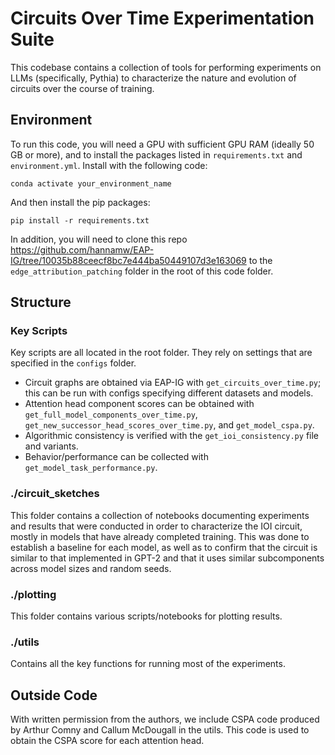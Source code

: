 # Circuits Over Time Experimentation Suite

This codebase contains a collection of tools for performing experiments on LLMs (specifically, Pythia) to characterize the nature and evolution of circuits over the course of training.

## Environment
To run this code, you will need a GPU with sufficient GPU RAM (ideally 50 GB or more), and to install the packages listed in `requirements.txt` and `environment.yml`. Install with the following code:
```conda env create -f environment.yml
conda activate your_environment_name
```
And then install the pip packages:
```
pip install -r requirements.txt

```

In addition, you will need to clone this repo https://github.com/hannamw/EAP-IG/tree/10035b88ceecf8bc7e444ba50449107d3e163069 to the `edge_attribution_patching` folder in the root of this code folder.

## Structure
### Key Scripts
Key scripts are all located in the root folder. They rely on settings that are specified in the `configs` folder.
- Circuit graphs are obtained via EAP-IG with `get_circuits_over_time.py`; this can be run with configs specifying different datasets and models.
- Attention head component scores can be obtained with `get_full_model_components_over_time.py`, `get_new_successor_head_scores_over_time.py`, and `get_model_cspa.py`.
- Algorithmic consistency is verified with the `get_ioi_consistency.py` file and variants.
- Behavior/performance can be collected with `get_model_task_performance.py`.

### ./circuit_sketches
This folder contains a collection of notebooks documenting experiments and results that were conducted in order to characterize the IOI circuit, mostly in models that have already completed training. This was done to establish a baseline for each model, as well as to confirm that the circuit is similar to that implemented in GPT-2 and that it uses similar subcomponents across model sizes and random seeds.

### ./plotting
This folder contains various scripts/notebooks for plotting results.

### ./utils
Contains all the key functions for running most of the experiments.

## Outside Code
With written permission from the authors, we include CSPA code produced by Arthur Comny and Callum McDougall in the utils. This code is used to obtain the CSPA score for each attention head.
